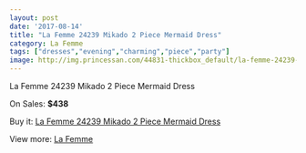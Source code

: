```yaml
---
layout: post
date: '2017-08-14'
title: "La Femme 24239 Mikado 2 Piece Mermaid Dress"
category: La Femme
tags: ["dresses","evening","charming","piece","party"]
image: http://img.princessan.com/44831-thickbox_default/la-femme-24239-mikado-2-piece-mermaid-dress.jpg
---
```

La Femme 24239 Mikado 2 Piece Mermaid Dress

On Sales: **$438**
<a href="https://www.princessan.com/en/la-femme/20747-la-femme-24239-mikado-2-piece-mermaid-dress.html"><amp-img layout="responsive" width="600" height="600" src="//img.princessan.com/44831-thickbox_default/la-femme-24239-mikado-2-piece-mermaid-dress.jpg" alt="La Femme 24239 Mikado 2 Piece Mermaid Dress 0" /></a>
<a href="https://www.princessan.com/en/la-femme/20747-la-femme-24239-mikado-2-piece-mermaid-dress.html"><amp-img layout="responsive" width="600" height="600" src="//img.princessan.com/44833-thickbox_default/la-femme-24239-mikado-2-piece-mermaid-dress.jpg" alt="La Femme 24239 Mikado 2 Piece Mermaid Dress 1" /></a>
<a href="https://www.princessan.com/en/la-femme/20747-la-femme-24239-mikado-2-piece-mermaid-dress.html"><amp-img layout="responsive" width="600" height="600" src="//img.princessan.com/44832-thickbox_default/la-femme-24239-mikado-2-piece-mermaid-dress.jpg" alt="La Femme 24239 Mikado 2 Piece Mermaid Dress 2" /></a>

Buy it: [La Femme 24239 Mikado 2 Piece Mermaid Dress](https://www.princessan.com/en/la-femme/20747-la-femme-24239-mikado-2-piece-mermaid-dress.html "La Femme 24239 Mikado 2 Piece Mermaid Dress")

View more: [La Femme](https://www.princessan.com/en/28-la-femme "La Femme")